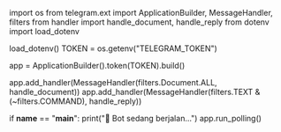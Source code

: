 import os
from telegram.ext import ApplicationBuilder, MessageHandler, filters
from handler import handle_document, handle_reply
from dotenv import load_dotenv

load_dotenv()
TOKEN = os.getenv("TELEGRAM_TOKEN")

app = ApplicationBuilder().token(TOKEN).build()

app.add_handler(MessageHandler(filters.Document.ALL, handle_document))
app.add_handler(MessageHandler(filters.TEXT & (~filters.COMMAND), handle_reply))

if __name__ == "__main__":
    print("🤖 Bot sedang berjalan...")
    app.run_polling()
